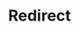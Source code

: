 ﻿---
layout: src/layouts/Redirect.astro
title: Redirect
redirect: /docs/projects/steps/configuration-features/structured-configuration-variables-feature
pubDate:  2023-01-01
navSearch: false
navSitemap: false
navMenu: false
---
